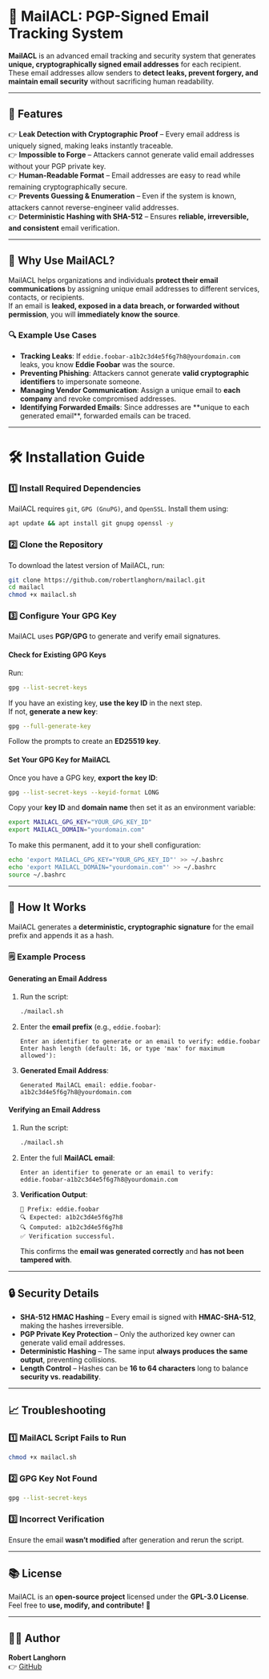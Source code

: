 # 📧 MailACL: PGP-Signed Email Tracking System

**MailACL** is an advanced email tracking and security system that generates **unique, cryptographically signed email addresses** for each recipient. These email addresses allow senders to **detect leaks, prevent forgery, and maintain email security** without sacrificing human readability.

---

## 🚀 Features
👉 **Leak Detection with Cryptographic Proof** – Every email address is uniquely signed, making leaks instantly traceable.  
👉 **Impossible to Forge** – Attackers cannot generate valid email addresses without your PGP private key.  
👉 **Human-Readable Format** – Email addresses are easy to read while remaining cryptographically secure.  
👉 **Prevents Guessing & Enumeration** – Even if the system is known, attackers cannot reverse-engineer valid addresses.  
👉 **Deterministic Hashing with SHA-512** – Ensures **reliable, irreversible, and consistent** email verification.  

---

## 📌 **Why Use MailACL?**
MailACL helps organizations and individuals **protect their email communications** by assigning unique email addresses to different services, contacts, or recipients.  
If an email is **leaked, exposed in a data breach, or forwarded without permission**, you will **immediately know the source**.

### **🔍 Example Use Cases**
- **Tracking Leaks**: If `eddie.foobar-a1b2c3d4e5f6g7h8@yourdomain.com` leaks, you know **Eddie Foobar** was the source.  
- **Preventing Phishing**: Attackers cannot generate **valid cryptographic identifiers** to impersonate someone.  
- **Managing Vendor Communication**: Assign a unique email to **each company** and revoke compromised addresses.  
- **Identifying Forwarded Emails**: Since addresses are \*\*unique to each generated email\*\*, forwarded emails can be traced.  

---

# 🛠 Installation Guide

### **1️⃣ Install Required Dependencies**
MailACL requires `git`, `GPG (GnuPG)`, and `OpenSSL`. Install them using:
```bash
apt update && apt install git gnupg openssl -y
```

### **2️⃣ Clone the Repository**
To download the latest version of MailACL, run:
```bash
git clone https://github.com/robertlanghorn/mailacl.git
cd mailacl
chmod +x mailacl.sh
```

### **3️⃣ Configure Your GPG Key**
MailACL uses **PGP/GPG** to generate and verify email signatures.  
#### **Check for Existing GPG Keys**
Run:
```bash
gpg --list-secret-keys
```
If you have an existing key, **use the key ID** in the next step.  
If not, **generate a new key**:
```bash
gpg --full-generate-key
```
Follow the prompts to create an **ED25519 key**.

#### **Set Your GPG Key for MailACL**
Once you have a GPG key, **export the key ID**:
```bash
gpg --list-secret-keys --keyid-format LONG
```
Copy your **key ID** and **domain name** then set it as an environment variable:
```bash
export MAILACL_GPG_KEY="YOUR_GPG_KEY_ID"
export MAILACL_DOMAIN="yourdomain.com"
```
To make this permanent, add it to your shell configuration:
```bash
echo 'export MAILACL_GPG_KEY="YOUR_GPG_KEY_ID"' >> ~/.bashrc
echo 'export MAILACL_DOMAIN="yourdomain.com"' >> ~/.bashrc
source ~/.bashrc
```

---

## 📌 **How It Works**
MailACL generates a **deterministic, cryptographic signature** for the email prefix and appends it as a hash.

### **🗒️ Example Process**
#### **Generating an Email Address**
1. Run the script:
   ```bash
   ./mailacl.sh
   ```
2. Enter the **email prefix** (e.g., `eddie.foobar`):
   ```
   Enter an identifier to generate or an email to verify: eddie.foobar
   Enter hash length (default: 16, or type 'max' for maximum allowed'): 
   ```
3. **Generated Email Address**:
   ```
   Generated MailACL email: eddie.foobar-a1b2c3d4e5f6g7h8@yourdomain.com
   ```

#### **Verifying an Email Address**
1. Run the script:
   ```bash
   ./mailacl.sh
   ```
2. Enter the full **MailACL email**:
   ```
   Enter an identifier to generate or an email to verify: eddie.foobar-a1b2c3d4e5f6g7h8@yourdomain.com
   ```
3. **Verification Output**:
   ```
   📌 Prefix: eddie.foobar
   🔍 Expected: a1b2c3d4e5f6g7h8
   🔍 Computed: a1b2c3d4e5f6g7h8
   ✅ Verification successful.
   ```
   This confirms the **email was generated correctly** and **has not been tampered with**.

---

## 🔒 **Security Details**
- **SHA-512 HMAC Hashing** – Every email is signed with **HMAC-SHA-512**, making the hashes irreversible.  
- **PGP Private Key Protection** – Only the authorized key owner can generate valid email addresses.  
- **Deterministic Hashing** – The same input **always produces the same output**, preventing collisions.  
- **Length Control** – Hashes can be **16 to 64 characters** long to balance **security vs. readability**.  

---

## 📈 **Troubleshooting**
### **1️⃣ MailACL Script Fails to Run**
```bash
chmod +x mailacl.sh
```

### **2️⃣ GPG Key Not Found**
```bash
gpg --list-secret-keys
```

### **3️⃣ Incorrect Verification**
Ensure the email **wasn’t modified** after generation and rerun the script.

---

## 📚 **License**
MailACL is an **open-source project** licensed under the **GPL-3.0 License**.  
Feel free to **use, modify, and contribute!** 🚀  

---

## 👨‍💻 **Author**
**Robert Langhorn**  
👉 [GitHub](https://github.com/robertlanghorn)  

